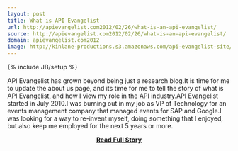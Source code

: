 ```yaml
---
layout: post
title: What is API Evangelist
url: http://apievangelist.com2012/02/26/what-is-an-api-evangelist/
source: http://apievangelist.com2012/02/26/what-is-an-api-evangelist/
domain: apievangelist.com2012
image: http://kinlane-productions.s3.amazonaws.com/api-evangelist-site/blog/Tag-Cloud-API-Evangelist.png
---
```

{% include JB/setup %}<p>API Evangelist has grown beyond being just a research blog.It is time for me to update the about us page, and its time for me to tell the story of what is API Evangelist, and how I view my role in the API industry.API Evangelist started in July 2010.I was burning out in my job as VP of Technology for an events management company that managed events for SAP and Google.I was looking for a way to re-invent myself, doing something that I enjoyed, but also keep me employed for the next 5 years or more.</p>
<center><p><a href="http://apievangelist.com2012/02/26/what-is-an-api-evangelist/" style='padding:25px; font-sze:18px; font-weight: bold;'>Read Full Story</a></p></center>
